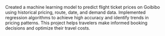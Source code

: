 Created a machine learning model to predict flight ticket prices on Goibibo using historical pricing, route, date, and demand data. Implemented regression algorithms to achieve high accuracy and identify trends in pricing patterns. This project helps travelers make informed booking decisions and optimize their travel costs.

